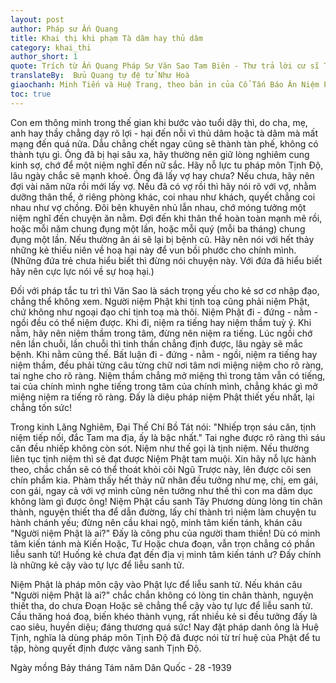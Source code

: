 ```yaml
---
layout: post
author: Pháp sư Ấn Quang
title: Khai thị khi phạm Tà dâm hay thủ dâm 
category: khai_thi
author_short: 1
quote: Trích từ Ấn Quang Pháp Sư Văn Sao Tam Biên - Thư trả lời cư sĩ Tôn Nghệ Dân
translateBy:  Bửu Quang tự đệ tử Như Hoà
giaochanh: Minh Tiến và Huệ Trang, theo bản in của Cổ Tấn Báo Ân Niệm Phật Đường, năm 2002.
toc: true
---
```


Con em thông minh trong thế gian khi bước vào tuổi dậy thì, do cha, mẹ, anh hay thầy chẳng dạy rõ lợi - hại đến nỗi 
vì thủ dâm hoặc tà dâm mà mất mạng đến quá nửa. Dẫu chẳng chết ngay cũng sẽ thành tàn phế, không có thành tựu gì. Ông 
đã bị hại sâu xa, hãy thường nên giữ lòng nghiêm cung kinh sợ, chớ để một niệm nghĩ đến nữ sắc. Hãy nỗ lực tu pháp 
môn Tịnh Độ, lâu ngày chắc sẽ mạnh khoẻ. Ông đã lấy vợ hay chưa? Nếu chưa, hãy nên đợi vài năm nữa rồi mới lấy vợ. Nếu đã 
có vợ rồi thì hãy nói rõ với vợ, nhằm dưỡng thân thể, ở riêng phòng khác, coi nhau như khách, quyết chẳng coi nhau như vợ 
chồng. Đôi bên khuyên nhủ lẫn nhau, chớ móng tưởng một niệm nghĩ đến chuyện ăn nằm. Đợi đến khi thân thể hoàn toàn mạnh 
mẽ rồi, hoặc mỗi năm chung đụng một lần, hoặc mỗi quý (mỗi ba tháng) chung đụng một lần. Nếu thường ân ái sẽ lại bị bệnh cũ. 
Hãy nên nói với hết thảy những kẻ thiếu niên về hoạ hại này để vun bồi phước cho chính mình. (Những đứa trẻ chưa hiểu biết 
thì đừng nói chuyện này. Với đứa đã hiểu biết hãy nên cực lực nói về sự hoạ hại.)

Đối với pháp tắc tu trì thì Văn Sao là sách trọng yếu cho kẻ sơ cơ nhập đạo, chẳng thể không xem. Người niệm Phật khi tịnh toạ 
cũng phải niệm Phật, chứ không như ngoại đạo chỉ tịnh toạ mà thôi. Niệm Phật đi - đứng - nằm - ngồi đều có thể niệm được. 
Khi đi, niệm ra tiếng hay niệm thầm tuỳ ý. Khi nằm, hãy nên niệm thầm trong tâm, đừng nên niệm ra tiếng. Lúc ngồi chớ nên 
lần chuỗi, lần chuỗi thì tinh thần chẳng định được, lâu ngày sẽ mắc bệnh. Khi nằm cũng thế. Bất luận đi - đứng - nằm - ngồi, 
niệm ra tiếng hay niệm thầm, đều phải từng câu từng chữ nơi tâm nơi miệng niệm cho rõ ràng, tai nghe cho rõ ràng. Niệm 
thầm chẳng mở miệng thì trong tâm vẫn có tiếng, tai của chính mình nghe tiếng trong tâm của chính mình, chẳng khác gì 
mở miệng niệm ra tiếng rõ ràng. Đấy là diệu pháp niệm Phật thiết yếu nhất, lại chẳng tốn sức! 

Trong kinh Lăng Nghiêm, Đại Thế Chí Bồ Tát nói: "Nhiếp trọn sáu căn, tịnh niệm tiếp nối, đắc Tam ma địa, ấy là bậc nhất." Tai 
nghe được rõ ràng thì sáu căn đều nhiếp không còn sót. Niệm như thế gọi là tịnh niệm. Nếu thường liên tục tịnh niệm thì 
sẽ đạt được Niệm Phật tam muội. Xin hãy nỗ lực hành theo, chắc chắn sẽ có thể thoát khỏi cõi Ngũ Trược này, lên được 
cõi sen chín phẩm kia. Phàm thấy hết thảy nữ nhân đều tưởng như mẹ, chị, em gái, con gái, ngay cả với vợ mình cũng nên 
tưởng như thế thì con ma dâm dục không làm gì được ông! Niệm Phật cầu sanh Tây Phương dùng lòng tin chân thành, nguyện thiết 
tha để dẫn đường, lấy chí thành trì niệm làm chuyện tu hành chánh yếu; đừng nên cầu khai ngộ, minh tâm kiến tánh, khán câu "Người 
niệm Phật là ai?" Đấy là công  phu của người tham thiền! Dù có minh tâm kiến tánh mà Kiến Hoặc, Tư Hoặc chưa đoạn, vẫn 
trọn chẳng có phần liễu sanh tử! Huống kẻ chưa đạt đến địa vị minh tâm kiến tánh ư? Đấy chính là những kẻ cậy vào tự lực 
để liễu sanh tử. 

Niệm Phật là pháp môn cậy vào Phật lực để liễu sanh tử. Nếu khán câu "Người niệm Phật là ai?" chắc chắn không có lòng tin chân 
thành, nguyện thiết tha, do chưa Đoạn Hoặc sẽ chẳng thể cậy vào tự lực để liễu sanh tử. Cầu thăng hoá đoạ, biến khéo thành vụng, 
rất nhiều kẻ si đều tưởng đấy là cao siêu, huyền diệu; đáng thương quá sức! Nay đặt pháp danh ông là Huệ Tịnh, nghĩa là dùng 
pháp môn Tịnh Độ đã được nói từ trí huệ của Phật để tu tập, hòng quyết định được vãng sanh Tịnh Độ. 

Ngày mồng Bảy tháng Tám năm Dân Quốc - 28 -1939
